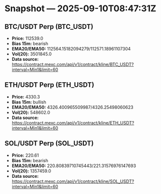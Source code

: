 # Snapshot — 2025-09-10T08:47:31Z

## BTC/USDT Perp (BTC_USDT)
- **Price:** 112539.0
- **Bias 15m:** bearish
- **EMA20/EMA50:** 112564.15182094279/112571.18961107304
- **Vol(20):** 3501845.0
- **Data source:** https://contract.mexc.com/api/v1/contract/kline/BTC_USDT?interval=Min1&limit=60

## ETH/USDT Perp (ETH_USDT)
- **Price:** 4330.3
- **Bias 15m:** bullish
- **EMA20/EMA50:** 4326.400965509987/4326.25498060623
- **Vol(20):** 548602.0
- **Data source:** https://contract.mexc.com/api/v1/contract/kline/ETH_USDT?interval=Min1&limit=60

## SOL/USDT Perp (SOL_USDT)
- **Price:** 220.61
- **Bias 15m:** bearish
- **EMA20/EMA50:** 220.80839710745443/221.31576976147693
- **Vol(20):** 1357459.0
- **Data source:** https://contract.mexc.com/api/v1/contract/kline/SOL_USDT?interval=Min1&limit=60
